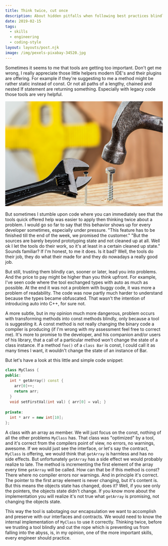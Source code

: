 ```yaml
---
title: Think twice, cut once
description: About hidden pitfalls when following best practices blindly
date: 2019-02-15
tags:
  - skills
  - engineering
  - coding-style
layout: layouts/post.njk
image: /img/pexels-pixabay-34520.jpg
---
```


Sometimes it seems to me that tools are getting too important. Don't get me wrong, I really appreciate those little helpers modern IDE's and their plugins are offering. For example if they're suggesting to me a method might be rather static instead of const. Or not all paths of a lengthy, chained and nested If statement are returning something. Especially with legacy code those tools are very helpful.

![Hero Image: Hammer and Wrench, Foto von Pixabay von Pexels](/img/pexels-pixabay-34520.jpg)

But sometimes I stumble upon code where you can immediately see that the tools quick offered help was easier to apply then thinking twice about a problem. I would go so far to say that this behavior shows up for every developer sometimes, especially under pressure. "This feature has to be finished till the end of the week, we promised the customer." "But the sources are barely beyond prototyping state and not cleaned up at all. Well ok I let the tools do their work, so it's at least in a certain cleaned up state." Sounds familiar? If I'm honest, to me it does. Is it bad? Well, the tools do their job, they do what their made for and they do nowadays a really good job.

But still, trusting them blindly can, sooner or later, lead you into problems. And the price to pay might be higher than you think upfront. For example, I've seen code where the tool exchanged types with auto as much as possible. At the end it was not a problem with buggy code, it was more a problem of readability. The code was now partly much harder to understand because the types became obfuscated. That wasn't the intention of introducing auto into C++, for sure not.

A more subtle, but in my opinion much more dangerous, problem occurs with transforming methods into const methods blindly, only because a tool is suggesting it. A const method is not really changing the binary code a compiler is producing (if I'm wrong with my assessment feel free to correct me). It's more to promise to the developer, and his companion and/or users of his library, that a call of a particular method won't change the state of a class instance. If a method `foo()` of a `class Bar` is const, I could call it as many times I want, it wouldn't change the state of an instance of Bar.

But let's have a look at this little and simple code snippet:

```c++
class MyClass {
public:
  int * getArray() const { 
    arr[0]++;
    return arr; 
  }
  void setFirstVal(int val) { arr[0] = val; }

private:
  int * arr = new int[10];
};
```

A class with an array as member. We will just focus on the const, nothing of all the other problems `MyClass` has. That class was "optimized" by a tool, and it's correct from the compilers point of view, no errors, no warnings, awesome. If we would just see the interface, or let's say the contract, `MyClass` is offering, we would think that `getArray` is harmless and has no side effects. But unfortunately `getArray` has a side effect we would probably realize to late. The method is incrementing the first element of the array every time `getArray` will be called. How can that be if this method is const? There where no compiler errors nor warnings. And in principle it's correct. The pointer to the first array element is never changing, but it's content is. But this means the objects state has changed, does it? Well, if you see only the pointers, the objects state didn't change. If you know more about the implementation you will realize it's not true what `getArray` is promising, not changing the objects state.

This way the tool is sabotaging our encapsulation we want to accomplish and preserve with our interfaces and contracts. We would need to know the internal implementation of `MyClass` to use it correctly. Thinking twice, before we trusting a tool blindly and cut the rope which is preventing us from falling into the abyss, is, in my opinion, one of the more important skills, every engineer should practice.